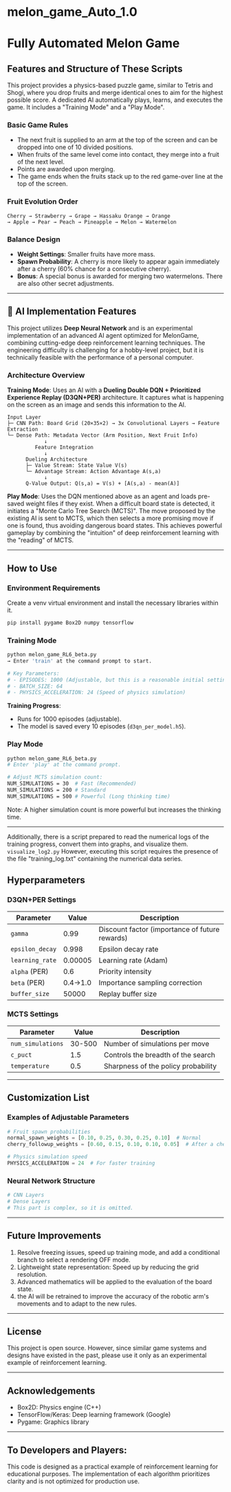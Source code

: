 # melon_game_Auto_1.0


# Fully Automated Melon Game

## Features and Structure of These Scripts

This project provides a physics-based puzzle game, similar to Tetris and Shogi, where you drop fruits and merge identical ones to aim for the highest possible score. A dedicated AI automatically plays, learns, and executes the game.
It includes a "Training Mode" and a "Play Mode".


### Basic Game Rules
- The next fruit is supplied to an arm at the top of the screen and can be dropped into one of 10 divided positions.
- When fruits of the same level come into contact, they merge into a fruit of the next level.
- Points are awarded upon merging.
- The game ends when the fruits stack up to the red game-over line at the top of the screen.

### Fruit Evolution Order
```
Cherry → Strawberry → Grape → Hassaku Orange → Orange
→ Apple → Pear → Peach → Pineapple → Melon → Watermelon
```

### Balance Design
- **Weight Settings**: Smaller fruits have more mass.
- **Spawn Probability**: A cherry is more likely to appear again immediately after a cherry (60% chance for a consecutive cherry).
- **Bonus**: A special bonus is awarded for merging two watermelons.
There are also other secret adjustments.

---

## 🤖 AI Implementation Features

This project utilizes **Deep Neural Network** and is an experimental implementation of an advanced AI agent optimized for MelonGame, combining cutting-edge deep reinforcement learning techniques.
The engineering difficulty is challenging for a hobby-level project, but it is technically feasible with the performance of a personal computer.

### Architecture Overview

**Training Mode**: Uses an AI with a **Dueling Double DQN + Prioritized Experience Replay (D3QN+PER)** architecture.
It captures what is happening on the screen as an image and sends this information to the AI.

```
Input Layer
├─ CNN Path: Board Grid (20×35×2) → 3x Convolutional Layers → Feature Extraction
└─ Dense Path: Metadata Vector (Arm Position, Next Fruit Info)
            ↓
         Feature Integration
            ↓
      Dueling Architecture
      ├─ Value Stream: State Value V(s)
      └─ Advantage Stream: Action Advantage A(s,a)
            ↓
      Q-Value Output: Q(s,a) = V(s) + [A(s,a) - mean(A)]
```

**Play Mode**: Uses the DQN mentioned above as an agent and loads pre-saved weight files if they exist.
When a difficult board state is detected, it initiates a "Monte Carlo Tree Search (MCTS)". The move proposed by the existing AI is sent to MCTS, which then selects a more promising move if one is found, thus avoiding dangerous board states.
This achieves powerful gameplay by combining the "intuition" of deep reinforcement learning with the "reading" of MCTS.

---

## How to Use

### Environment Requirements
Create a venv virtual environment and install the necessary libraries within it.

```bash
pip install pygame Box2D numpy tensorflow
```

### Training Mode

```bash
python melon_game_RL6_beta.py
→ Enter 'train' at the command prompt to start.

# Key Parameters:
# - EPISODES: 1000 (Adjustable, but this is a reasonable initial setting)
# - BATCH_SIZE: 64
# - PHYSICS_ACCELERATION: 24 (Speed of physics simulation)
```

**Training Progress**:
- Runs for 1000 episodes (adjustable).
- The model is saved every 10 episodes (`d3qn_per_model.h5`).

### Play Mode

```bash
python melon_game_RL6_beta.py
# Enter 'play' at the command prompt.

# Adjust MCTS simulation count:
NUM_SIMULATIONS = 30  # Fast (Recommended)
NUM_SIMULATIONS = 200 # Standard
NUM_SIMULATIONS = 500 # Powerful (Long thinking time)
```

Note: A higher simulation count is more powerful but increases the thinking time.

---
Additionally, there is a script prepared to read the numerical logs of the training progress, convert them into graphs, and visualize them.
`visualize_log2.py`
However, executing this script requires the presence of the file "training_log.txt" containing the numerical data series.

## Hyperparameters

### D3QN+PER Settings

| Parameter | Value | Description |
|---|---|---|
| `gamma` | 0.99 | Discount factor (importance of future rewards) |
| `epsilon_decay` | 0.998 | Epsilon decay rate |
| `learning_rate` | 0.00005 | Learning rate (Adam) |
| `alpha` (PER) | 0.6 | Priority intensity |
| `beta` (PER) | 0.4→1.0 | Importance sampling correction |
| `buffer_size` | 50000 | Replay buffer size |

### MCTS Settings

| Parameter | Value | Description |
|---|---|---|
| `num_simulations` | 30-500 | Number of simulations per move |
| `c_puct` | 1.5 | Controls the breadth of the search |
| `temperature` | 0.5 | Sharpness of the policy probability |

---

## Customization List

### Examples of Adjustable Parameters

```python
# Fruit spawn probabilities
normal_spawn_weights = [0.10, 0.25, 0.30, 0.25, 0.10]  # Normal
cherry_followup_weights = [0.60, 0.15, 0.10, 0.10, 0.05]  # After a cherry

# Physics simulation speed
PHYSICS_ACCELERATION = 24  # For faster training
```

### Neural Network Structure

```python
# CNN Layers
# Dense Layers
# This part is complex, so it is omitted.
```

---

## Future Improvements

1. Resolve freezing issues, speed up training mode, and add a conditional branch to select a rendering OFF mode.
2. Lightweight state representation: Speed up by reducing the grid resolution.
3. Advanced mathematics will be applied to the evaluation of the board state.
4. the AI ​​will be retrained to improve the accuracy of the robotic arm's movements and to adapt to the new rules.

---

## License
This project is open source. However, since similar game systems and designs have existed in the past, please use it only as an experimental example of reinforcement learning.

---

## Acknowledgements

- Box2D: Physics engine (C++)
- TensorFlow/Keras: Deep learning framework (Google)
- Pygame: Graphics library

---

## To Developers and Players:
This code is designed as a practical example of reinforcement learning for educational purposes. The implementation of each algorithm prioritizes clarity and is not optimized for production use.

